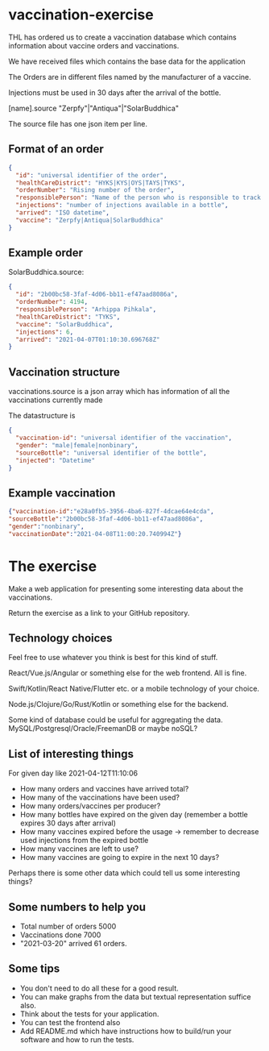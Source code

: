 # vaccination-exercise

THL has ordered us to create a vaccination database which contains information about vaccine orders and vaccinations.

We have received files which contains the base data for the application

The Orders are in different files named by the manufacturer of a vaccine.

Injections must be used in 30 days after the arrival of the bottle.

[name].source "Zerpfy"|"Antiqua"|"SolarBuddhica"

The source file has one json item per line.

## Format of an order

```json
{
  "id": "universal identifier of the order",
  "healthCareDistrict": "HYKS|KYS|OYS|TAYS|TYKS",
  "orderNumber": "Rising number of the order",
  "responsiblePerson": "Name of the person who is responsible to track the delivery",
  "injections": "number of injections available in a bottle",
  "arrived": "ISO datetime",
  "vaccine": "Zerpfy|Antiqua|SolarBuddhica"
}
```

## Example order

SolarBuddhica.source:

```json
{
  "id": "2b00bc58-3faf-4d06-bb11-ef47aad8086a",
  "orderNumber": 4194,
  "responsiblePerson": "Arhippa Pihkala",
  "healthCareDistrict": "TYKS",
  "vaccine": "SolarBuddhica",
  "injections": 6,
  "arrived": "2021-04-07T01:10:30.696768Z"
}
```

## Vaccination structure

vaccinations.source is a json array which has information of all the vaccinations currently made

The datastructure is

```json
{
  "vaccination-id": "universal identifier of the vaccination",
  "gender": "male|female|nonbinary",
  "sourceBottle": "universal identifier of the bottle",
  "injected": "Datetime"
}
```

## Example vaccination

```json
{"vaccination-id":"e28a0fb5-3956-4ba6-827f-4dcae64e4cda",
"sourceBottle":"2b00bc58-3faf-4d06-bb11-ef47aad8086a",
"gender":"nonbinary",
"vaccinationDate":"2021-04-08T11:00:20.740994Z"}
```

# The exercise

Make a web application for presenting some interesting data about the vaccinations.

Return the exercise as a link to your GitHub repository.

## Technology choices

Feel free to use whatever you think is best for this kind of stuff.

React/Vue.js/Angular or something else for the web frontend. All is fine.

Swift/Kotlin/React Native/Flutter etc. or a mobile technology of your choice.

Node.js/Clojure/Go/Rust/Kotlin or something else for the backend.

Some kind of database could be useful for aggregating the data. MySQL/Postgresql/Oracle/FreemanDB or maybe noSQL?

## List of interesting things

For given day like 2021-04-12T11:10:06

* How many orders and vaccines have arrived total?
* How many of the vaccinations have been used?
* How many orders/vaccines per producer?
* How many bottles have expired on the given day (remember a bottle expires 30 days after arrival)
* How many vaccines expired before the usage -> remember to decrease used injections from the expired bottle
* How many vaccines are left to use?
* How many vaccines are going to expire in the next 10 days?

Perhaps there is some other data which could tell us some interesting things?

## Some numbers to help you

* Total number of orders 5000
* Vaccinations done 7000
* "2021-03-20" arrived 61 orders.

## Some tips

* You don't need to do all these for a good result.
* You can make graphs from the data but textual representation suffice also.
* Think about the tests for your application.
* You can test the frontend also
* Add README.md which have instructions how to build/run your software and how to run the tests.
